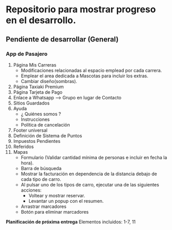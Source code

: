 # Repositorio para mostrar progreso en el desarrollo.

## Pendiente de desarrollar (General)

### App de Pasajero
1. Página Mis Carreras
   - Modificaciones relacionadas al espacio emplead por cada carrera.
   - Emplear el area dedicada a Mascotas para incluir los extras.
   - Cambiar diseño(sombras).
2. Página Taxiaki Premium
3. Página Tarjeta de Pago
4. Enlace a Whatsapp --> Grupo en lugar de Contacto
5. Sitios Guardados
6. Ayuda
   - ¿ Quiénes somos ?
   - Instrucciones
   - Política de cancelación
7. Footer universal
8. Definición de Sistema de Puntos
9. Impuestos Pendientes
10. Referidos
11. Mapas
    - Formulario (Validar cantidad mínima de personas e incluir en fecha la hora).
    - Barra de búsqueda 
    - Mostrar la facturación en dependencia de la distancia debajo de cada tipo de carro.
    - Al pulsar uno de los tipos de carro, ejecutar una de las siguientes acciones:
      - Voltear y mostrar reservar.
      - Levantar un popup con el resumen.  
    - Arrastrar marcadores
    - Botón para eliminar marcadores

**Planificación de próxima entrega**
Elementos incluidos: 1-7, 11
